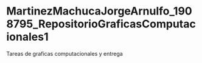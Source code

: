 # MartinezMachucaJorgeArnulfo_1908795_RepositorioGraficasComputacionales1
Tareas de graficas computacionales y entrega 
